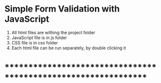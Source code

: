 # Simple Form Validation with JavaScript
  1. All html files are withing the project folder
  2. JavaScript file is in js folder
  3. CSS file is in css folder
  4. Each html file can be run separately, by double clicking it
# **************************************************************
